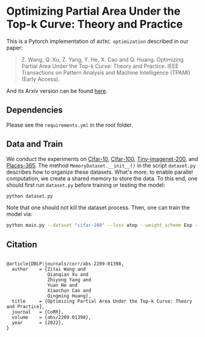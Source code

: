 # Optimizing Partial Area Under the Top-k Curve: Theory and Practice

This is a Pytorch implementation of `AUTKC optimization` described in our paper:

>Z. Wang, Q. Xu, Z. Yang, Y. He, X. Cao and Q. Huang. Optimizing Partial Area Under the Top-k Curve: Theory and Practice. IEEE Transactions on Pattern Analysis and Machine Intelligence (TPAMI) (Early Access).

And its Arxiv version can be found [here](https://arxiv.org/pdf/2209.01398.pdf).

## Dependencies
Please see the `requirements.yml` in the root folder.


## Data and Train
We conduct the experiments on [Cifar-10](https://www.cs.toronto.edu/~kriz/cifar.html), [Cifar-100](https://www.cs.toronto.edu/~kriz/cifar.html), [Tiny-imagenet-200](https://www.kaggle.com/c/tiny-imagenet), and [Places-365](http://places2.csail.mit.edu/download.html). The method `MemoryDataset.__init__()` in the script `dataset.py` describes how to organize these datasets. What's more, to enable parallel computation, we create a shared memory to store the data. To this end, one should first run `dataset.py` before training or testing the model:
```bash
python dataset.py
```
Note that one should not kill the dataset process. Then, one can train the model via:
```bash
python main.py --dataset "cifar-100" --loss atop --weight_scheme Exp --resume checkpoints/*** 
```

## Citation

```

@article{DBLP:journals/corr/abs-2209-01398,
  author    = {Zitai Wang and
               Qianqian Xu and
               Zhiyong Yang and
               Yuan He and
               Xiaochun Cao and
               Qingming Huang},
  title     = {Optimizing Partial Area Under the Top-k Curve: Theory and Practice},
  journal   = {CoRR},
  volume    = {abs/2209.01398},
  year      = {2022},
}
```